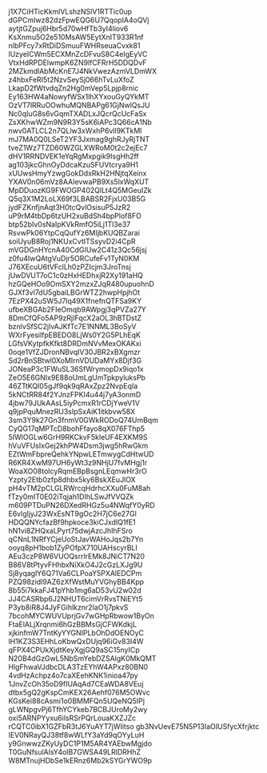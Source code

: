 j1X7CiHTicKkmlVLshzNSlV1RTTic0up
dGPCmIwz82dzFpwEQG6U7QqopIA4oQVj
aytjtGZpuj6Hbr5d70wHfTb3yI4liov6
KsXnmu5O2e510MsAW5EytXnIT933R1nf
nlbPFcy7xRtDiDSmuuFWHRseuaCvxk81
lUzyeICWm5ECXMnZcDFvuS8C4eIgEyVC
VtxHdRPDElwmpK6ZN9lfCFRrH5DDQDvF
2MZkmdlAbMcKnE7J4NkVwezAzmVLDmWX
z4hbxFeRI5t2NzvSeySj066hTvLuXfoZ
LkapD2fWtvdqZn2Hg0mVep5Lpjp8rnic
Ey163HW4aNowyfWSx1lhXYxouGyQYkMT
OzVT7lRRuOOwhuMQNBAPg61GjNwlQsJU
Nc0qIuG8s6vGqmTXADLxJQcrQcUcFaSx
ZsXKhwWZm9N9R3Y5sK6iAPc3Q66cA1Nb
nwv0ATLCL2n7QLlw3xWxhP6vll9KTkMl
mJ7MA0Q0LSeT2YF3Jxmag9ghRJyRjTNT
tveZ1Wz7TZD60WZGLXWRoM0t2c2ejEc7
dHV1RRNDVEK1eYqRgMxpgik9IsgHh2ff
ag103jkcGhnOyDdcaKzuSFUVtcrya9H1
xUUwsHmyYzwgGokDdxRkH2HNjtqXeinx
YXAV0n06mVz8AAIevwaPB9Xs5lxWqXUT
MpDDuozKG9FWOGP402QILt4Q5MGeuIZk
Q5q3X1M2LoLX69f3LBABSR2FjxU03B5G
jydFZKnfjnAqt3H0tcQvlOsisuP5JzR2
uP9rM4tbDp6tzUH2xuBdSh4bpPlof8FO
btp52bIv0sNaIpKVkRmfO5iLj1Tl3e37
RsvwPk06YtpCqQufYz6MIjbKUQBZarai
soiUyuB8Roj1NKUxCvtITSsyvD2i4CpR
mVGDGnHYcnA40CdGIUw2C41z3Qc56jsj
z0fu4IwQAtgVuDjr5ORCufeFv1TyN0KM
J76XEcuU6tVFclLh0zPZIcjm3JroTnsj
jUwDVUT7oC1c0zHxHEDhxjR2Xy191aHQ
hzGQeHOo9OmSXY2mzxZJqR480upuohnD
GJXf3vl7dU5gbaiLBGrWTZ2hwpHpjhOt
7EzPX42uSW5J7lq49X1fnefnQTFSa9KY
ufbeXBGAb2FIeOmqb9AWpgj3qPVZa27Y
8DmCfQFo5AP9zRjIFqcX2aOL3hBTDstZ
bznlvSfSC2jlvAJKfTc7E1NNML3BoSyV
WXrFyesilfpEBEDO8LjWs0Y2G5PLhEqK
LGfsVKytpfkKfkt8DRDmNVvMexOKAKxi
0oqe1VfZJDronNBvqIV30JBR2xBXgmzr
Sd2rBnSBtwl0XoMIrnVDUDaMYx8Djf3G
JONeaP3c1FWuSL36SfWrymopDx9iqo1x
ZeO5E6GNIx9E88oUmLgUmTpkpyluksPb
46ZTtKQI05gJf9qk9qRAxZpz2NvpEqIa
5kNCtRR84f2YJnzFPKI4u44j7yA3onmD
4jbw79JUkAAsL5iyPcmxR1rCDjYweV1V
q9jpPquMnezRU3sIpSxAiK1itkbvw58X
3sm3Y9k27Gn3fnmV0GWkRODoQ74UmBqm
CyQG17qMPTcD8bohFfayo8qX076FThp5
5IWlOGLw6GrH9RKCkvF5kleUF4EXKM9S
hVuVFUsIxGej2khPW4Dsm3jwg5hRwGkm
EZtWmFbpreQehkYNpwLETmwygCdHtwUD
R6KR4XwM97UH6yWt3z9NHjU7fvMHgj1r
WoaXO08toIcyRqmEBpBsgnLEqmwHr3rO
Yzpty2Etb0zfp8dhbx5ky6BskXEuJlOX
pH4vTM2pCLGLRWrcqHdrhcXXu0FuM8ah
fTzy0mIT0E02iTqjah1DIhLSwJfVVQZk
m609PTDuPN26DXedRHGz5u4NWqfY0yRD
E6vlgljyJ23WxEsNT9gOc2H7jC6e27Gl
HDQQNYcfazBf9hpkoce3kiCJxdIQ1fE1
hN1vi8ZHQxaLPyrt75dwjAzcJhIhFSro
qCNnL1NRfYCjeUoStJavWAHoJqs2b7Yn
ooyq8pH1bob1ZyPOfpX710UAHscyrBLI
AEu3czP8W6VUOQsrrlrEMk8JNiCT7N20
B86V8tPtyvFHhbxNiXkO4J2cGzLXJg9U
Sj8yqaglY6Q71Va6CLPoaY5PXAlEDCPm
PZQ98zidl9AZ6zXfWstMuYVGhyBB4Kpp
8b55i7kkaFJ41pYhb1mg6aD53vU2w02d
JJ4CASRbp6J2NHUT6cimVrRvsTNiEYt5
P3yb8iR8J4JyFGihlkznr2IaO1j7pkvS
7bcohMYCWUVUprjGv7wGHpRbwow1ByOn
FtaElALjXrqnmi6hGzBBMsGjCFWKdkjL
xjkinfmW7TntKyYYGNIPLbOhDdOENOyC
lH1KZ3S3EHhLoKbwQxDUjq96iGv83I4W
qFPX4CPUkXjdtKeyXgjGQ9aSC15nyICp
N20B4dGzGwL5NbSmYebDZSAlgK0MkQMT
HlgFhwaVJdbcDLA3TzEYhW4APxz80BN0
4vdHzAchpz4o7caXEehKNK1inioa47py
1JnvZcOh35oD9fIUAqAd7CEaWDA8VEuj
dtbx5gQ2gKspCmKEX26Aehf076M5OWvc
KGsKei88cAsmi1o0BMMFQn5UQeNQ5IPj
gLWNpgvPj6TfhYCYkeb7BCBJUroMy2wy
oxi5ARNPYyxu6ilsRSrPQrLouaKXZJZc
rCQTC0ibX1GZFbR3tJ6YuAYT7jWIitso
gb3NvUevE75N5P13IaOIUSfycXfrjktc
IEV0NRayQJ38tf8wWLfY3aYd9qOYyLuH
y9GnwwzZKyUyDC1P1M5AR4YAEbwMgjdo
T0GuNfsulAIsY4oIB7GWSA49LRlDRHhZ
W8MTnujHDbSe1kERnz6Mb2kSYGrYWO9p
